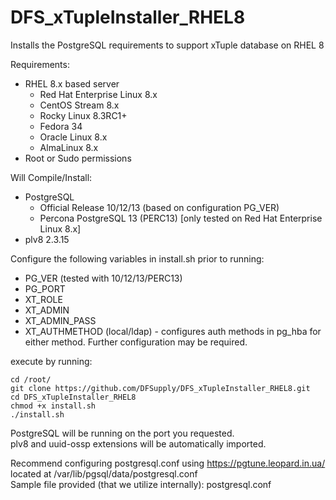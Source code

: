 # DFS_xTupleInstaller_RHEL8  
Installs the PostgreSQL requirements to support xTuple database on RHEL 8  

Requirements:
- RHEL 8.x based server
  - Red Hat Enterprise Linux 8.x
  - CentOS Stream 8.x
  - Rocky Linux 8.3RC1+
  - Fedora 34
  - Oracle Linux 8.x
  - AlmaLinux 8.x
- Root or Sudo permissions

Will Compile/Install:
- PostgreSQL
  - Official Release 10/12/13 (based on configuration PG_VER)
  - Percona PostgreSQL 13 (PERC13) [only tested on Red Hat Enterprise Linux 8.x]
- plv8 2.3.15

Configure the following variables in install.sh prior to running:
- PG_VER (tested with 10/12/13/PERC13)
- PG_PORT
- XT_ROLE
- XT_ADMIN
- XT_ADMIN_PASS
- XT_AUTHMETHOD (local/ldap) - configures auth methods in pg_hba for either method. Further configuration may be required.

execute by running:
```
cd /root/
git clone https://github.com/DFSupply/DFS_xTupleInstaller_RHEL8.git
cd DFS_xTupleInstaller_RHEL8
chmod +x install.sh
./install.sh
```

PostgreSQL will be running on the port you requested.  
plv8 and uuid-ossp extensions will be automatically imported.  

Recommend configuring postgresql.conf using https://pgtune.leopard.in.ua/  
located at /var/lib/pgsql/data/postgresql.conf  
Sample file provided (that we utilize internally): postgresql.conf